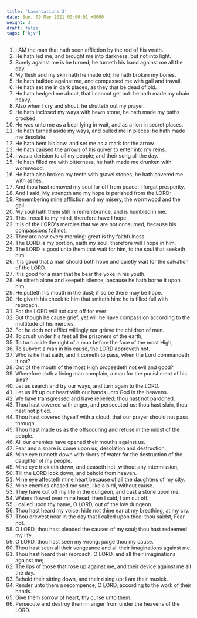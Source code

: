 ```yaml
---
title: 'Lamentations 3'
date: Sun, 09 May 2021 00:00:01 +0000
weight: 3
draft: false
tags: ['kjv'] 
---
```


1. I AM the man that hath seen affliction by the rod of his wrath.
2. He hath led me, and brought me into darkness, but not into light.
3. Surely against me is he turned; he turneth his hand against me all the day.
4. My flesh and my skin hath he made old; he hath broken my bones.
5. He hath builded against me, and compassed me with gall and travail.
6. He hath set me in dark places, as they that be dead of old.
7. He hath hedged me about, that I cannot get out: he hath made my chain heavy.
8. Also when I cry and shout, he shutteth out my prayer.
9. He hath inclosed my ways with hewn stone, he hath made my paths crooked.
10. He was unto me as a bear lying in wait, and as a lion in secret places.
11. He hath turned aside my ways, and pulled me in pieces: he hath made me desolate.
12. He hath bent his bow, and set me as a mark for the arrow.
13. He hath caused the arrows of his quiver to enter into my reins.
14. I was a derision to all my people; and their song all the day.
15. He hath filled me with bitterness, he hath made me drunken with wormwood.
16. He hath also broken my teeth with gravel stones, he hath covered me with ashes.
17. And thou hast removed my soul far off from peace: I forgat prosperity.
18. And I said, My strength and my hope is perished from the LORD:
19. Remembering mine affliction and my misery, the wormwood and the gall.
20. My soul hath them still in remembrance, and is humbled in me.
21. This I recall to my mind, therefore have I hope.
22. It is of the LORD's mercies that we are not consumed, because his compassions fail not.
23. They are new every morning: great is thy faithfulness.
24. The LORD is my portion, saith my soul; therefore will I hope in him.
25. The LORD is good unto them that wait for him, to the soul that seeketh him.
26. It is good that a man should both hope and quietly wait for the salvation of the LORD.
27. It is good for a man that he bear the yoke in his youth.
28. He sitteth alone and keepeth silence, because he hath borne it upon him.
29. He putteth his mouth in the dust; if so be there may be hope.
30. He giveth his cheek to him that smiteth him: he is filled full with reproach.
31. For the LORD will not cast off for ever:
32. But though he cause grief, yet will he have compassion according to the multitude of his mercies.
33. For he doth not afflict willingly nor grieve the children of men.
34. To crush under his feet all the prisoners of the earth,
35. To turn aside the right of a man before the face of the most High,
36. To subvert a man in his cause, the LORD approveth not.
37. Who is he that saith, and it cometh to pass, when the Lord commandeth it not?
38. Out of the mouth of the most High proceedeth not evil and good?
39. Wherefore doth a living man complain, a man for the punishment of his sins?
40. Let us search and try our ways, and turn again to the LORD.
41. Let us lift up our heart with our hands unto God in the heavens.
42. We have transgressed and have rebelled: thou hast not pardoned.
43. Thou hast covered with anger, and persecuted us: thou hast slain, thou hast not pitied.
44. Thou hast covered thyself with a cloud, that our prayer should not pass through.
45. Thou hast made us as the offscouring and refuse in the midst of the people.
46. All our enemies have opened their mouths against us.
47. Fear and a snare is come upon us, desolation and destruction.
48. Mine eye runneth down with rivers of water for the destruction of the daughter of my people.
49. Mine eye trickleth down, and ceaseth not, without any intermission,
50. Till the LORD look down, and behold from heaven.
51. Mine eye affecteth mine heart because of all the daughters of my city.
52. Mine enemies chased me sore, like a bird, without cause.
53. They have cut off my life in the dungeon, and cast a stone upon me.
54. Waters flowed over mine head; then I said, I am cut off.
55. I called upon thy name, O LORD, out of the low dungeon.
56. Thou hast heard my voice: hide not thine ear at my breathing, at my cry.
57. Thou drewest near in the day that I called upon thee: thou saidst, Fear not.
58. O LORD, thou hast pleaded the causes of my soul; thou hast redeemed my life.
59. O LORD, thou hast seen my wrong: judge thou my cause.
60. Thou hast seen all their vengeance and all their imaginations against me.
61. Thou hast heard their reproach, O LORD, and all their imaginations against me;
62. The lips of those that rose up against me, and their device against me all the day.
63. Behold their sitting down, and their rising up; I am their musick.
64. Render unto them a recompence, O LORD, according to the work of their hands.
65. Give them sorrow of heart, thy curse unto them.
66. Persecute and destroy them in anger from under the heavens of the LORD.
